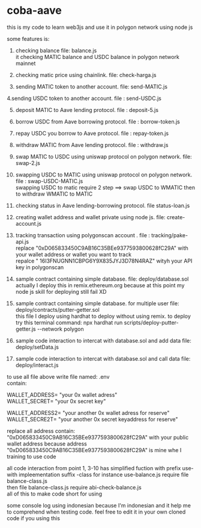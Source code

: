 # coba-aave

this is my code to learn web3js and use it in polygon network using node js

some features is:

1. checking balance file:  balance.js  \
    it checking MATIC balance and USDC balance in polygon network mainnet
    
    
2. checking matic price using chainlink.   file:  check-harga.js

3. sending MATIC token to another account.    file:  send-MATIC.js

4.sending USDC token to another account.  file : send-USDC.js

5. deposit MATIC to Aave lending protocol.  file :   deposit-5.js

6. borrow USDC from Aave borrowing protocol. file : borrow-token.js

7. repay USDC you borrow to Aave protocol. file : repay-token.js

8. withdraw MATIC from Aave lending protocol. file : withdraw.js

9. swap MATIC to USDC using uniswap protocol on polygon network.   file: swap-2.js

10. swapping USDC to MATIC using uniswap protocol on polygon network.  file : swap-USDC-MATIC.js   \
     swapping USDC to matic require 2 step ==> swap USDC to WMATIC then to withdraw WMATIC to MATIC
     
11. checking status in Aave lending-borrowing protocol. file status-loan.js

12. creating wallet address and wallet private using node js.  file: create-account.js

13. tracking transaction using polygonscan account .  file : tracking/pake-api.js  \
    replace "0xD065833450C9AB16C35BEe9377593800628fC29A" with your wallet address or wallet you want to track   \
    repalce " 16I3FNUGNN1CBPG6Y9X835JYJ3D78N4RAZ" wityh your API key in polygonscan
    
14. sample contract containing simple database. file: deploy/database.sol  \
      actually I deploy this in remix.ethereum.org   because  at this point my node js skill for deploying still fail XD
      
15. sample contract containing simple database. for multiple user  file: deploy/contracts/putter-getter.sol  \
        this file I deploy using hardhat to deploy without using remix. to deploy try this terminal command: npx hardhat run scripts/deploy-putter-getter.js  --network polygon
        
  
16. sample code interaction to intercat with database.sol and add data     file: deploy/setData.js

17. sample code interaction to intercat with database.sol and call data     file: deploy/interact.js






to use all file above write file named: .env   
contain:


WALLET_ADDRESS= "your 0x wallet adress"  \
WALLET_SECRET= "your 0x secret key"

WALLET_ADDRESS2= "your another 0x wallet adress for reserve"  \
WALLET_SECRE2T= "your another 0x secret keyaddress for reserve"





replace all address contain: "0xD065833450C9AB16C35BEe9377593800628fC29A"  with your public wallet address because address "0xD065833450C9AB16C35BEe9377593800628fC29A"  is mine whe I training to use code


all code interaction from point 1, 3-10     has simplified fuction with prefix  use-  with impleementation suffix  -class   for instance  use-balance.js    require file  balance-class.js   \
then file  balance-class.js  require abi-check-balance.js  \
all of this to make code short for using

some console log using indonesian because I'm indonesian and it help me to comprehend when testing code. feel free to edit it in your own cloned code if you using this
